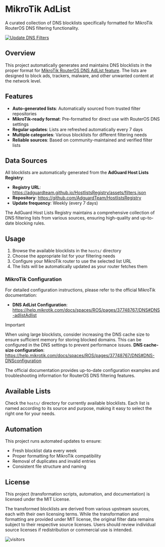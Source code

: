 # MikroTik AdList

A curated collection of DNS blocklists specifically formatted for MikroTik RouterOS DNS filtering functionality.

[![Update DNS Filters](https://github.com/IgorKha/mikrotik-adlist/actions/workflows/update-filters.yaml/badge.svg)](https://github.com/IgorKha/mikrotik-adlist/actions/workflows/update-filters.yaml)

## Overview

This project automatically generates and maintains DNS blocklists in the proper format for [MikroTik RouterOS DNS AdList feature](https://help.mikrotik.com/docs/spaces/ROS/pages/37748767/DNS#DNS-adlistAdlist). The lists are designed to block ads, trackers, malware, and other unwanted content at the network level.

## Features

-   **Auto-generated lists**: Automatically sourced from trusted filter repositories
-   **MikroTik-ready format**: Pre-formatted for direct use with RouterOS DNS settings
-   **Regular updates**: Lists are refreshed automatically every 7 days
-   **Multiple categories**: Various blocklists for different filtering needs
-   **Reliable sources**: Based on community-maintained and verified filter lists

## Data Sources

All blocklists are automatically generated from the **AdGuard Host Lists Registry**:

-   **Registry URL**: https://adguardteam.github.io/HostlistsRegistry/assets/filters.json
-   **Repository**: https://github.com/AdguardTeam/HostlistsRegistry
-   **Update frequency**: Weekly (every 7 days)

The AdGuard Host Lists Registry maintains a comprehensive collection of DNS filtering lists from various sources, ensuring high-quality and up-to-date blocking rules.

## Usage

1. Browse the available blocklists in the `hosts/` directory
2. Choose the appropriate list for your filtering needs
3. Configure your MikroTik router to use the selected list URL
4. The lists will be automatically updated as your router fetches them

### MikroTik Configuration

For detailed configuration instructions, please refer to the official MikroTik documentation:

-   **DNS AdList Configuration**: https://help.mikrotik.com/docs/spaces/ROS/pages/37748767/DNS#DNS-adlistAdlist

> [!IMPORTANT]
> When using large blocklists, consider increasing the DNS cache size to ensure sufficient memory for storing blocked domains. This can be configured in the DNS settings to prevent performance issues.
> **DNS cache-size configuration**: https://help.mikrotik.com/docs/spaces/ROS/pages/37748767/DNS#DNS-DNSconfiguration

The official documentation provides up-to-date configuration examples and troubleshooting information for RouterOS DNS filtering features.

## Available Lists

Check the `hosts/` directory for currently available blocklists. Each list is named according to its source and purpose, making it easy to select the right one for your needs.

## Automation

This project runs automated updates to ensure:

-   Fresh blocklist data every week
-   Proper formatting for MikroTik compatibility
-   Removal of duplicates and invalid entries
-   Consistent file structure and naming

## License

This project (transformation scripts, automation, and documentation) is licensed under the MIT License.

The transformed blocklists are derived from various upstream sources, each with their own licensing terms. While the transformation and formatting are provided under MIT license, the original filter data remains subject to their respective source licenses. Users should review individual source licenses if redistribution or commercial use is intended.

![visitors](https://visitor-badge.laobi.icu/badge?page_id=igorkha.mikrotik-adlist)
